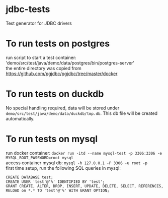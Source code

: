 # jdbc-tests
Test generator for JDBC drivers

# To run tests on postgres
run script to start a test container: 'demo/src/test/java/demo/data/postgres/bin/postgres-server'  
the entire directory was copied from https://github.com/pgjdbc/pgjdbc/tree/master/docker

# To run tests on duckdb
No special handling required, data will be stored under `demo/src/test/java/demo/data/duckdb/tmp.db`. This db file will be created automatically.

# To run tests on mysql
run docker container: `docker run -itd --name mysql-test -p 3306:3306 -e MYSQL_ROOT_PASSWORD=root mysql`  
access container mysql db: `mysql -h 127.0.0.1 -P 3306 -u root -p`  
first time setup, run the following SQL queries in mysql:  
```
CREATE DATABASE test;
CREATE USER 'test'@'%' IDENTIFIED BY 'test';
GRANT CREATE, ALTER, DROP, INSERT, UPDATE, DELETE, SELECT, REFERENCES, RELOAD on *.* TO 'test'@'%' WITH GRANT OPTION;
```
